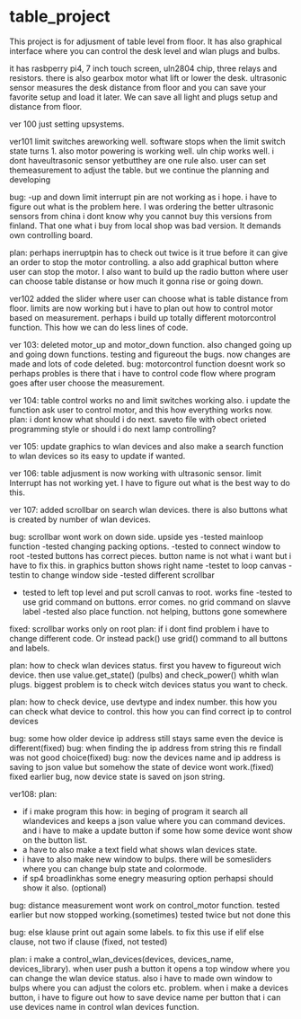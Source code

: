 # table_project

This project is for adjusment of table level from floor. It has also graphical interface where you can control the desk level and wlan plugs and bulbs.

it has rasbperry pi4, 7 inch touch screen, uln2804 chip, three relays and resistors. there is also gearbox motor what lift or lower the desk.
ultrasonic sensor measures the desk distance from floor and you can save your favorite setup and load it later. We can save all light and plugs setup and distance from floor.

ver 100
just setting upsystems.

ver101
limit switches areworking well. software stops when the limit switch state turns 1. also motor powering is working well. uln chip works well.
i dont haveultrasonic sensor yetbutthey are one rule also. user can set themeasurement to adjust the table. 
but we continue the planning and developing

bug:
-up and down limit interrupt pin are not working as i hope. i have to figure out what is the problem here. I was ordering the better ultrasonic sensors from china
i dont know why you cannot buy this versions from finland. That one what i buy from local shop was bad version. It demands own controlling board. 

plan:
perhaps inerruptpin has to check out twice is it true before it can give an order to stop the motor controlling. a also add graphical button where user
can stop the motor. I also want to build up the radio button where user can choose table distanse or how much it gonna rise or going down.

ver102
added the slider where user can choose what is table distance from floor. limits are now working but i have to plan out how to control motor based on measurement.
perhaps i build up totally different motorcontrol function. This how we can do less lines of code.


ver 103:
deleted motor_up and motor_down function. also changed going up and going down functions. testing and figureout the bugs. now changes are made and lots of code deleted.
bug: motorcontrol function doesnt work so perhaps probles is there that i have to control code flow where program goes after user choose the measurement.

ver 104:
table control works no and limit switches working also. i update the function ask user to control motor, and this how everything works now.
plan: i dont know what should i do next. saveto file with obect orieted programming style or should i do next lamp controlling?

ver 105:
update graphics to wlan devices and also make a search function to wlan devices so its easy to update if wanted.

ver 106:
table adjusment is now working with ultrasonic sensor. limit Interrupt has not working yet. I have to figure out what is the best way to do this. 

ver 107:
added scrollbar on search wlan devices. there is also buttons what is created by number of wlan devices.

bug:
scrollbar wont work on down side. upside yes
-tested mainloop function
-tested changing packing options.
-tested to connect window to root
-tested buttons has correct pieces. button name is not what i want but i have to fix this. in graphics button shows right name
-testet to loop canvas
-testin to change window side
-tested different scrollbar
- tested to left top level and put scroll canvas to root. works fine
-tested to use grid command on buttons. error comes. no grid command on slavve label
-tested also place function. not helping, buttons gone somewhere

fixed: scrollbar works only on root
plan: if i dont find problem i have to change different code. Or instead pack() use grid() command to all buttons and labels.


plan: how to check wlan devices status. first you havew to figureout wich device. then use value.get_state() (pulbs) and check_power() whith wlan plugs.
biggest problem is to check witch devices status you want to check. 

plan: how to check device, use devtype and index number. this how you can check what device to control. this how you can find correct ip to control devices

bug: some how older device ip address still stays same even the device is different(fixed)
bug: when finding the ip address from string this re findall was not good choice(fixed)
bug: now the devices name and ip address is saving to json value but somehow the state of device wont work.(fixed)
fixed earlier bug, now device state is saved on json string. 

ver108:
plan:
- if i make program this how: in beging of program it search all wlandevices and keeps a json value where you can command devices. and i have to make a update button if some how some device wont show on the button list.
- a have to also make a text field what shows wlan devices state.
- i have to also make new window to bulps. there will be somesliders where you can change bulp state and colormode.
- if sp4 broadlinkhas some enegry measuring option perhapsi should show it also. (optional)

bug: distance measurement wont work on control_motor function. tested earlier but now stopped working.(sometimes) tested twice but not done this

bug: else klause print out again some labels. to fix this use if elif else clause, not two if clause (fixed, not tested)

plan:
i make a control_wlan_devices(devices, devices_name, devices_library). when user push a button it opens a top window where you can change the wlan device status. also i have to made own window to bulps where you can adjust the colors etc.
problem. when i make a devices button, i have to figure out how to save device name per button that i can use devices name in control wlan devices function. 
